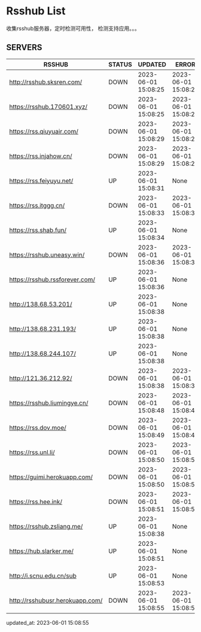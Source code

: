 # Rsshub List

收集rsshub服务器，定时检测可用性， 检测支持应用。。。


## SERVERS

|  RSSHUB   | STATUS  | UPDATED  | ERROR  | TWITTER |  
|  ----  | ----  | ----  | ----  | ---- |  
| http://rsshub.sksren.com/ | DOWN | 2023-06-01 15:08:25 | 2023-06-01 15:08:25 |  
| https://rsshub.170601.xyz/ | DOWN | 2023-06-01 15:08:25 | 2023-06-01 15:08:25 |  
| https://rss.qiuyuair.com/ | DOWN | 2023-06-01 15:08:29 | 2023-06-01 15:08:29 |  
| https://rss.injahow.cn/ | DOWN | 2023-06-01 15:08:29 | 2023-06-01 15:08:29 |  
| https://rss.feiyuyu.net/ | UP | 2023-06-01 15:08:31 | None |OK|  
| https://rss.itggg.cn/ | DOWN | 2023-06-01 15:08:33 | 2023-06-01 15:08:33 |  
| https://rss.shab.fun/ | UP | 2023-06-01 15:08:34 | None |OK|  
| https://rsshub.uneasy.win/ | DOWN | 2023-06-01 15:08:36 | 2023-06-01 15:08:36 |  
| https://rsshub.rssforever.com/ | UP | 2023-06-01 15:08:36 | None |OK|  
| http://138.68.53.201/ | UP | 2023-06-01 15:08:38 | None ||  
| http://138.68.231.193/ | UP | 2023-06-01 15:08:38 | None ||  
| http://138.68.244.107/ | UP | 2023-06-01 15:08:38 | None ||  
| http://121.36.212.92/ | DOWN | 2023-06-01 15:08:38 | 2023-06-01 15:08:38 |  
| https://rsshub.liumingye.cn/ | DOWN | 2023-06-01 15:08:48 | 2023-06-01 15:08:48 |  
| https://rss.dov.moe/ | DOWN | 2023-06-01 15:08:49 | 2023-06-01 15:08:49 |  
| https://rss.unl.li/ | DOWN | 2023-06-01 15:08:50 | 2023-06-01 15:08:50 |  
| https://guimi.herokuapp.com/ | DOWN | 2023-06-01 15:08:50 | 2023-06-01 15:08:50 |  
| https://rss.hee.ink/ | DOWN | 2023-06-01 15:08:51 | 2023-06-01 15:08:51 |  
| https://rsshub.zsliang.me/ | UP | 2023-06-01 15:08:38 | None |OK|  
| https://hub.slarker.me/ | UP | 2023-06-01 15:08:51 | None |OK|  
| http://i.scnu.edu.cn/sub | UP | 2023-06-01 15:08:53 | None ||  
| http://rsshubusr.herokuapp.com/ | DOWN | 2023-06-01 15:08:55 | 2023-06-01 15:08:55 |  
  

updated_at: 2023-06-01 15:08:55  
